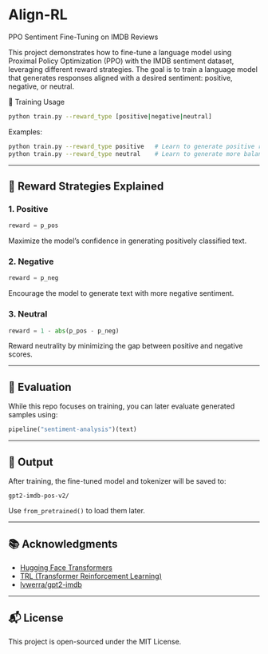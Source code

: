 # Align-RL
PPO Sentiment Fine-Tuning on IMDB Reviews

This project demonstrates how to fine-tune a language model using Proximal Policy Optimization (PPO) with the IMDB sentiment dataset, leveraging different reward strategies. The goal is to train a language model that generates responses aligned with a desired sentiment: positive, negative, or neutral.

🧠 Training Usage

```bash
python train.py --reward_type [positive|negative|neutral]
```

Examples:

```bash
python train.py --reward_type positive   # Learn to generate positive reviews
python train.py --reward_type neutral    # Learn to generate more balanced reviews
```

---

## 📝 Reward Strategies Explained

### 1. Positive

```python
reward = p_pos
```

Maximize the model’s confidence in generating positively classified text.

### 2. Negative

```python
reward = p_neg
```

Encourage the model to generate text with more negative sentiment.

### 3. Neutral

```python
reward = 1 - abs(p_pos - p_neg)
```

Reward neutrality by minimizing the gap between positive and negative scores.

---

## 🧪 Evaluation

While this repo focuses on training, you can later evaluate generated samples using:

```python
pipeline("sentiment-analysis")(text)
```

---

## 📁 Output

After training, the fine-tuned model and tokenizer will be saved to:

```
gpt2-imdb-pos-v2/
```

Use `from_pretrained()` to load them later.

---

## 📚 Acknowledgments

* [Hugging Face Transformers](https://github.com/huggingface/transformers)
* [TRL (Transformer Reinforcement Learning)](https://github.com/huggingface/trl)
* [lvwerra/gpt2-imdb](https://huggingface.co/lvwerra/gpt2-imdb)

---

## 📬 License

This project is open-sourced under the MIT License.

